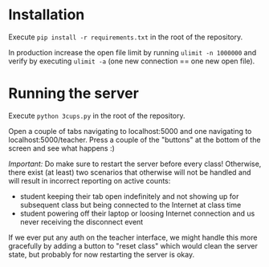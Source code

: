 # Installation

Execute `pip install -r requirements.txt` in the root of the repository.

In production increase the open file limit by running `ulimit -n 1000000` and verify by executing `ulimit -a` (one new connection == one new open file).

# Running the server

Execute `python 3cups.py` in the root of the repository.

Open a couple of tabs navigating to localhost:5000 and one navigating to localhost:5000/teacher. Press a couple of the "buttons" at the bottom of the screen and see what happens :)

*Important:* Do make sure to restart the server before every class! Otherwise, there exist (at least) two scenarios that otherwise will not be handled and will result in incorrect reporting on active counts:

* student keeping their tab open indefinitely and not showing up for subsequent class but being connected to the Internet at class time
* student powering off their laptop or loosing Internet connection and us never receiving the disconnect event

If we ever put any auth on the teacher interface, we might handle this more gracefully by adding a button to "reset class" which would clean the server state, but probably for now restarting the server is okay.
